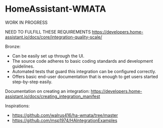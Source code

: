# HomeAssistant-WMATA

WORK IN PROGRESS

NEED TO FULFILL THESE REQUIREMENTS
https://developers.home-assistant.io/docs/core/integration-quality-scale/

Bronze:
- Can be easily set up through the UI.
- The source code adheres to basic coding standards and development guidelines.
- Automated tests that guard this integration can be configured correctly.
- Offers basic end-user documentation that is enough to get users started step-by-step easily.

Documentation on creating an integration:
https://developers.home-assistant.io/docs/creating_integration_manifest

Inspirations:
- https://github.com/walrus416/ha-wmata/tree/master
- https://github.com/msp1974/HAIntegrationExamples